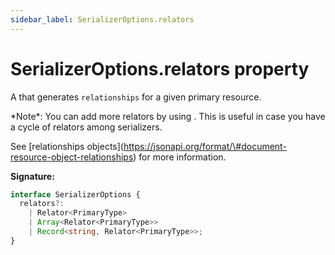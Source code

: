 ```yaml
---
sidebar_label: SerializerOptions.relators
---
```


# SerializerOptions.relators property

A that generates `relationships` for a given primary resource.

\*Note\*: You can add more relators by using . This is useful in case you have a cycle of relators
among serializers.

See \[relationships objects\](https://jsonapi.org/format/\#document-resource-object-relationships)
for more information.

**Signature:**

```typescript
interface SerializerOptions {
  relators?:
    | Relator<PrimaryType>
    | Array<Relator<PrimaryType>>
    | Record<string, Relator<PrimaryType>>;
}
```
